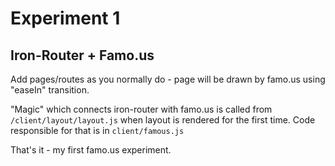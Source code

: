 Experiment 1
============

Iron-Router + Famo.us
---------------------

Add pages/routes as you normally do - page will be drawn by famo.us using "easeIn" transition.

"Magic" which connects iron-router with famo.us is called from `/client/layout/layout.js` when layout is rendered for the first time. Code responsible for that is in `client/famous.js`

That's it - my first famo.us experiment.
